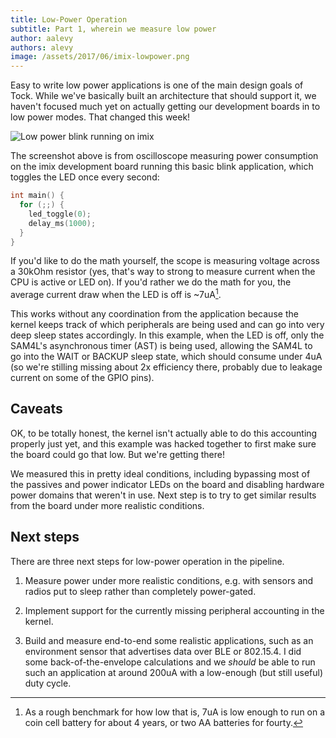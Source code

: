 ```yaml
---
title: Low-Power Operation
subtitle: Part 1, wherein we measure low power
author: aalevy
authors: alevy
image: /assets/2017/06/imix-lowpower.png
---
```


Easy to write low power applications is one of the main design goals of Tock.
While we've basically built an architecture that should support it, we haven't
focused much yet on actually getting our development boards in to low power
modes. That changed this week!

![Low power blink running on imix](/assets/2017/06/imix-lowpower.png "Low power blink running on imix")

The screenshot above is from oscilloscope measuring power consumption on the
imix development board running this basic blink application, which toggles the
LED once every second:

```c
int main() {
  for (;;) {
    led_toggle(0);
    delay_ms(1000);
  }
}
```

If you'd like to do the math yourself, the scope is measuring voltage across a
30kOhm resistor (yes, that's way to strong to measure current when the CPU is
active or LED on). If you'd rather we do the math for you, the average current
draw when the LED is off is ~7uA[^sevenua].

This works without any coordination from the application because the kernel
keeps track of which peripherals are being used and can go into very deep sleep
states accordingly. In this example, when the LED is off, only the SAM4L's
asynchronous timer (AST) is being used, allowing the SAM4L to go into the WAIT
or BACKUP sleep state, which should consume under 4uA (so we're stilling
missing about 2x efficiency there, probably due to leakage current on some of
the GPIO pins).

## Caveats

OK, to be totally honest, the kernel isn't actually able to do this accounting
properly just yet, and this example was hacked together to first make sure the
board could go that low. But we're getting there!

We measured this in pretty ideal conditions, including bypassing most of the
passives and power indicator LEDs on the board and disabling hardware power
domains that weren't in use. Next step is to try to get similar results from
the board under more realistic conditions.

## Next steps

There are three next steps for low-power operation in the pipeline.

  1. Measure power under more realistic conditions, e.g. with sensors and
     radios put to sleep rather than completely power-gated.

  2. Implement support for the currently missing peripheral accounting in the kernel.

  3. Build and measure end-to-end some realistic applications, such as an
     environment sensor that advertises data over BLE or 802.15.4. I did some
     back-of-the-envelope calculations and we _should_ be able to run such an
     application at around 200uA with a low-enough (but still useful) duty
     cycle.

[^sevenua]: As a rough benchmark for how low that is, 7uA is low enough to run on a coin cell battery for about 4 years, or two AA batteries for fourty.

